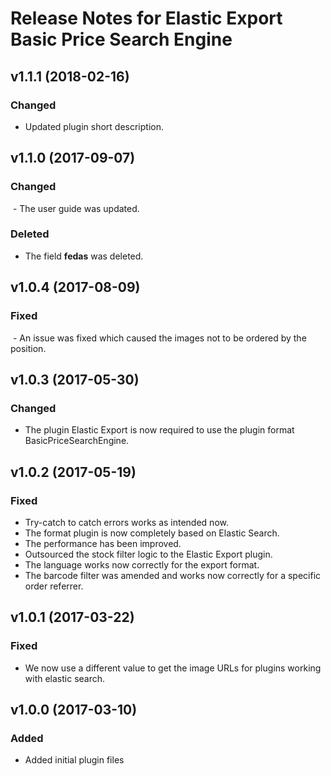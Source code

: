 # Release Notes for Elastic Export Basic Price Search Engine

## v1.1.1 (2018-02-16)

### Changed
- Updated plugin short description.

## v1.1.0 (2017-09-07)

### Changed
 - The user guide was updated.

### Deleted
- The field <b>fedas</b> was deleted.

## v1.0.4 (2017-08-09)

### Fixed
 - An issue was fixed which caused the images not to be ordered by the position.

## v1.0.3 (2017-05-30)

### Changed
- The plugin Elastic Export is now required to use the plugin format BasicPriceSearchEngine.

## v1.0.2 (2017-05-19)

### Fixed
- Try-catch to catch errors works as intended now.
- The format plugin is now completely based on Elastic Search.
- The performance has been improved.
- Outsourced the stock filter logic to the Elastic Export plugin.
- The language works now correctly for the export format.
- The barcode filter was amended and works now correctly for a specific order referrer.

## v1.0.1 (2017-03-22)

### Fixed
- We now use a different value to get the image URLs for plugins working with elastic search.

## v1.0.0 (2017-03-10)
 
### Added
- Added initial plugin files

